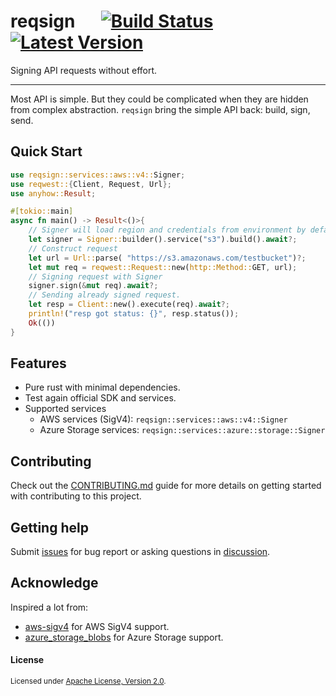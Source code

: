 # reqsign &emsp; [![Build Status]][actions] [![Latest Version]][crates.io]

[Build Status]: https://img.shields.io/github/workflow/status/Xuanwo/reqsign/CI/main
[actions]: https://github.com/Xuanwo/reqsign/actions?query=branch%3Amain
[Latest Version]: https://img.shields.io/crates/v/reqsign.svg
[crates.io]: https://crates.io/crates/reqsign

Signing API requests without effort.

---

Most API is simple. But they could be complicated when they are hidden from complex abstraction. `reqsign` bring the simple API back: build, sign, send.

## Quick Start

```rust
use reqsign::services::aws::v4::Signer;
use reqwest::{Client, Request, Url};
use anyhow::Result;

#[tokio::main]
async fn main() -> Result<()>{
    // Signer will load region and credentials from environment by default.
    let signer = Signer::builder().service("s3").build().await?;
    // Construct request
    let url = Url::parse( "https://s3.amazonaws.com/testbucket")?;
    let mut req = reqwest::Request::new(http::Method::GET, url);
    // Signing request with Signer
    signer.sign(&mut req).await?;
    // Sending already signed request.
    let resp = Client::new().execute(req).await?;
    println!("resp got status: {}", resp.status());
    Ok(())
}
```

## Features

- Pure rust with minimal dependencies.
- Test again official SDK and services.
- Supported services
  - AWS services (SigV4): `reqsign::services::aws::v4::Signer`
  - Azure Storage services: `reqsign::services::azure::storage::Signer`

## Contributing

Check out the [CONTRIBUTING.md](./CONTRIBUTING.md) guide for more details on getting started with contributing to this project.

## Getting help

Submit [issues](https://github.com/Xuanwo/reqsign/issues/new/choose) for bug report or asking questions in [discussion](https://github.com/Xuanwo/reqsign/discussions/new?category=q-a).

## Acknowledge

Inspired a lot from:

- [aws-sigv4](https://crates.io/crates/aws-sigv4) for AWS SigV4 support.
- [azure_storage_blobs](https://crates.io/crates/azure_storage_blobs) for Azure Storage support.

#### License

<sup>
Licensed under <a href="./LICENSE">Apache License, Version 2.0</a>.
</sup>

